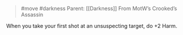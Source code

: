 > #move #darkness 
> Parent: [[Darkness]]
> From MotW’s Crooked’s Assassin

When you take your first shot at an unsuspecting target, do +2 Harm.
